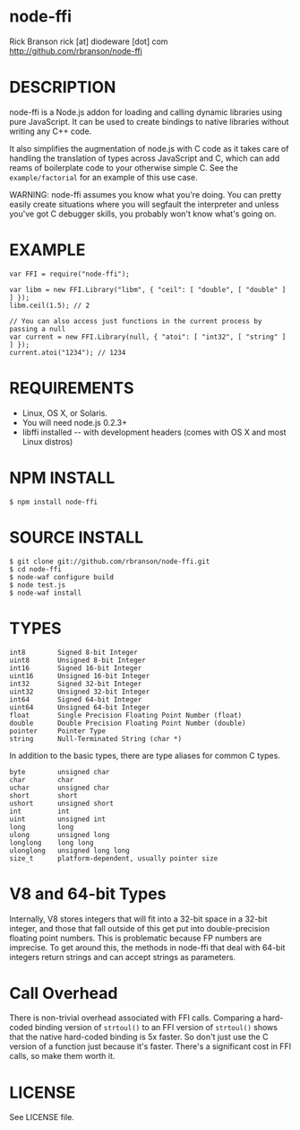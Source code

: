 # node-ffi

Rick Branson rick [at] diodeware [dot] com
http://github.com/rbranson/node-ffi

# DESCRIPTION

node-ffi is a Node.js addon for loading and calling dynamic libraries using pure JavaScript. It can be used to create bindings to native libraries without writing any C++ code. 

It also simplifies the augmentation of node.js with C code as it takes care of handling the translation of types across JavaScript and C, which can add reams of boilerplate code to your otherwise simple C. See the `example/factorial` for an example of this use case.

WARNING: node-ffi assumes you know what you're doing. You can pretty easily create situations where you will segfault the interpreter and unless you've got C debugger skills, you probably won't know what's going on.

# EXAMPLE

    var FFI = require("node-ffi");

    var libm = new FFI.Library("libm", { "ceil": [ "double", [ "double" ] ] });
    libm.ceil(1.5); // 2

    // You can also access just functions in the current process by passing a null
    var current = new FFI.Library(null, { "atoi": [ "int32", [ "string" ] ] });
    current.atoi("1234"); // 1234

# REQUIREMENTS

* Linux, OS X, or Solaris.
* You will need node.js 0.2.3+
* libffi installed -- with development headers (comes with OS X and most Linux distros)

# NPM INSTALL
  
    $ npm install node-ffi

# SOURCE INSTALL

    $ git clone git://github.com/rbranson/node-ffi.git
    $ cd node-ffi
    $ node-waf configure build
    $ node test.js
    $ node-waf install

# TYPES

    int8        Signed 8-bit Integer
    uint8       Unsigned 8-bit Integer
    int16       Signed 16-bit Integer
    uint16      Unsigned 16-bit Integer
    int32       Signed 32-bit Integer
    uint32      Unsigned 32-bit Integer
    int64       Signed 64-bit Integer 
    uint64      Unsigned 64-bit Integer 
    float       Single Precision Floating Point Number (float)
    double      Double Precision Floating Point Number (double)
    pointer     Pointer Type
    string      Null-Terminated String (char *)

In addition to the basic types, there are type aliases for common C types.

    byte        unsigned char
    char        char
    uchar       unsigned char
    short       short
    ushort		unsigned short
    int			int
    uint		unsigned int
    long		long
    ulong		unsigned long
    longlong	long long
    ulonglong	unsigned long long
    size_t      platform-dependent, usually pointer size

# V8 and 64-bit Types

Internally, V8 stores integers that will fit into a 32-bit space in a 32-bit integer, and those that fall outside of this get put into double-precision floating point numbers. This is problematic because FP numbers are imprecise. To get around this, the methods in node-ffi that deal with 64-bit integers return strings and can accept strings as parameters. 

# Call Overhead

There is non-trivial overhead associated with FFI calls. Comparing a hard-coded binding version of `strtoul()` to an FFI version of `strtoul()` shows that the native hard-coded binding is 5x faster. So don't just use the C version of a function just because it's faster. There's a significant cost in FFI calls, so make them worth it.

# LICENSE

See LICENSE file.
